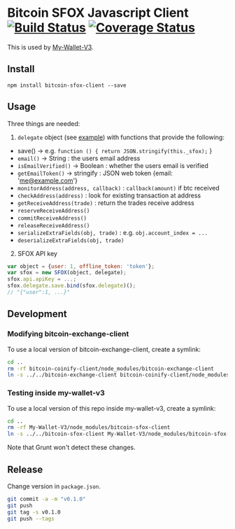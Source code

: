 # Bitcoin SFOX Javascript Client [![Build Status](https://travis-ci.org/blockchain/bitcoin-sfox-client.png?branch=master)](https://travis-ci.org/blockchain/bitcoin-sfox-client) [![Coverage Status](https://coveralls.io/repos/blockchain/bitcoin-sfox-client/badge.svg?branch=master&service=github)](https://coveralls.io/github/blockchain/bitcoin-sfox-client?branch=master)

This is used by [My-Wallet-V3](https://github.com/blockchain/My-Wallet-V3/).

## Install

`npm install bitcoin-sfox-client --save`

## Usage

Three things are needed:

1. `delegate` object (see [example](https://github.com/blockchain/My-Wallet-V3/blob/master/src/exchange-delegate.js)) with functions that provide the following:
 * save() -> e.g. `function () { return JSON.stringify(this._sfox);` }
 * `email()` -> String : the users email address
 * `isEmailVerified()` -> Boolean : whether the users email is verified
 * `getEmailToken()` -> stringify : JSON web token {email: 'me@example.com'}
 * `monitorAddress(address, callback)` : `callback(amount)` if btc received
 * `checkAddress(address)` : look for existing transaction at address
 * `getReceiveAddress(trade)` : return the trades receive address
 * `reserveReceiveAddress()`
 * `commitReceiveAddress()`
 * `releaseReceiveAddress()`
 * `serializeExtraFields(obj, trade)` : e.g. `obj.account_index = ...`
 * `deserializeExtraFields(obj, trade)`

2. SFOX API key

```js
var object = {user: 1, offline_token: 'token'};
var sfox = new SFOX(object, delegate);
sfox.api.apiKey = ...;
sfox.delegate.save.bind(sfox.delegate)();
// "{"user":1, ...}"
```

## Development

### Modifying bitcoin-exchange-client

To use a local version of bitcoin-exchange-client, create a symlink:

```sh
cd ..
rm -rf bitcoin-coinify-client/node_modules/bitcoin-exchange-client
ln -s ../../bitcoin-exchange-client bitcoin-coinify-client/node_modules/bitcoin-exchange-client
```

### Testing inside my-wallet-v3

To use a local version of this repo inside my-wallet-v3, create a symlink:

```sh
cd ..
rm -rf My-Wallet-V3/node_modules/bitcoin-sfox-client
ln -s ../../bitcoin-sfox-client My-Wallet-V3/node_modules/bitcoin-sfox-client
```

Note that Grunt won't detect these changes.

## Release

Change version in `package.json`.

```sh
git commit -a -m "v0.1.0"
git push
git tag -s v0.1.0
git push --tags
```
